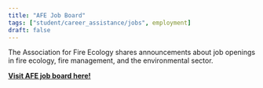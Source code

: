 ```yaml
---
title: "AFE Job Board"
tags: ["student/career_assistance/jobs", employment]
draft: false
---
```


The Association for Fire Ecology shares announcements about job openings in fire ecology, fire management, and the environmental sector.

[**Visit AFE job board here!**](https://fireecology.org/jobs-board)

